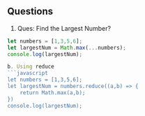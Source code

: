 ## Questions

1. Ques: Find the Largest Number?
```javascript
let numbers = [1,3,5,6];
let largestNum = Math.max(...numbers);
console.log(largestNum);

b. Using reduce
```javascript
let numbers = [1,3,5,6];
let largestNum = numbers.reduce((a,b) => {
    return Math.max(a,b);
})
console.log(largestNum);